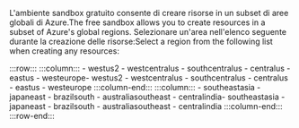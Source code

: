 <span data-ttu-id="7d437-101">L'ambiente sandbox gratuito consente di creare risorse in un subset di aree globali di Azure.</span><span class="sxs-lookup"><span data-stu-id="7d437-101">The free sandbox allows you to create resources in a subset of Azure's global regions.</span></span> <span data-ttu-id="7d437-102">Selezionare un'area nell'elenco seguente durante la creazione delle risorse:</span><span class="sxs-lookup"><span data-stu-id="7d437-102">Select a region from the following list when creating any resources:</span></span>

:::row:::
    :::column:::
        <span data-ttu-id="7d437-103">- westus2 - westcentralus - southcentralus - centralus - eastus - westeurope</span><span class="sxs-lookup"><span data-stu-id="7d437-103">- westus2 - westcentralus - southcentralus - centralus - eastus - westeurope</span></span> :::column-end:::
    :::column:::
        <span data-ttu-id="7d437-104">- southeastasia - japaneast - brazilsouth - australiasoutheast - centralindia</span><span class="sxs-lookup"><span data-stu-id="7d437-104">- southeastasia - japaneast - brazilsouth - australiasoutheast - centralindia</span></span> :::column-end:::
:::row-end:::